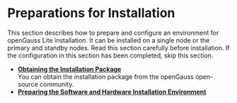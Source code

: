 # Preparations for Installation<a name="EN-US_TOPIC_0000001167470483"></a>

This section describes how to prepare and configure an environment for openGauss Lite installation. It can be installed on a single node or the primary and standby nodes. Read this section carefully before installation. If the configuration in this section has been completed, skip this section.

-   **[Obtaining the Installation Package](obtaining-the-installation-package.md)**  
You can obtain the installation package from the openGauss open-source community.
-   **[Preparing the Software and Hardware Installation Environment](preparing-the-software-and-hardware-installation-environment.md)**  


